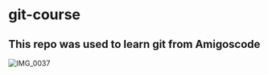 # git-course

## This repo was used to learn git from Amigoscode

![IMG_0037](https://user-images.githubusercontent.com/62392820/132989119-ddfacac5-5277-461e-8c89-67a4e7e61c34.JPG)


